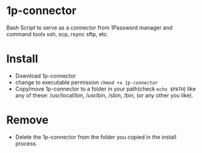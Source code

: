 # 1p-connector
Bash Script to serve as a connector from 1Password manager and command tools ssh, scp, rsync sftp, etc.

# Install 
- Download 1p-connector
- change to executable permission `chmod +x 1p-connector`
- Copy/move 1p-connector to a folder in your path(check `echo $PATH`) like any of these: /usr/local/bin, /usr/bin, /sbin, /bin, (or any other you like).

# Remove
- Delete the 1p-connector from the folder you copied in the install process.
